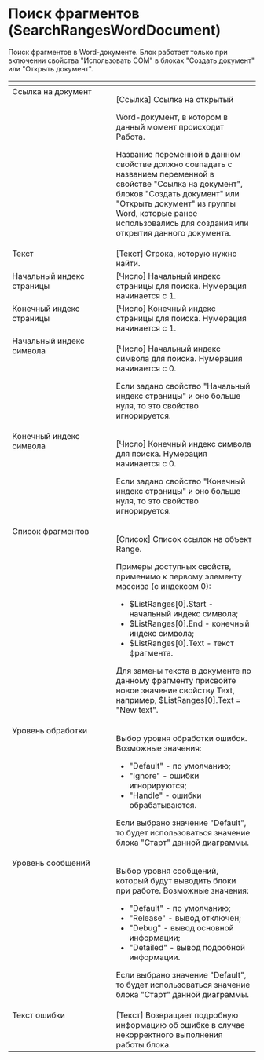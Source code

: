 # Поиск фрагментов (SearchRangesWordDocument)

Поиск фрагментов в Word-документе. Блок работает только при включении свойства "Использовать COM" в блоках "Создать документ" или "Открыть документ".

<table data-header-hidden><thead><tr><th width="233" valign="top"></th><th width="311" valign="top"></th></tr></thead><tbody><tr><td valign="top">Ссылка на документ</td><td valign="top"><p>[Ссылка] Ссылка на открытый </p><p>Word-документ, в котором в данный момент происходит Работа. </p><p></p><p>Название переменной в данном свойстве должно совпадать с названием переменной в свойстве "Ссылка на документ", блоков "Создать документ" или "Открыть документ" из группы Word, которые ранее использовались для создания или открытия данного документа.</p></td></tr><tr><td valign="top">Текст</td><td valign="top">[Текст] Строка, которую нужно найти.</td></tr><tr><td valign="top">Начальный индекс страницы</td><td valign="top">[Число] Начальный индекс страницы для поиска. Нумерация начинается с 1.</td></tr><tr><td valign="top">Конечный индекс страницы</td><td valign="top">[Число] Конечный индекс страницы для поиска. Нумерация начинается с 1.</td></tr><tr><td valign="top">Начальный индекс символа</td><td valign="top"><p>[Число] Начальный индекс символа для поиска. Нумерация начинается с 0. </p><p></p><p>Если задано свойство "Начальный индекс страницы" и оно больше нуля, то это свойство игнорируется.</p></td></tr><tr><td valign="top">Конечный индекс символа</td><td valign="top"><p>[Число] Конечный индекс символа для поиска. Нумерация начинается с 0. </p><p></p><p>Если задано свойство "Конечный индекс страницы" и оно больше нуля, то это свойство игнорируется.</p></td></tr><tr><td valign="top">Список фрагментов</td><td valign="top"><p>[Список] Список ссылок на объект Range. </p><p></p><p>Примеры доступных свойств, применимо к первому элементу массива (с индексом 0): </p><ul><li>$ListRanges[0].Start - начальный индекс символа; </li><li>$ListRanges[0].End - конечный индекс символа; </li><li>$ListRanges[0].Text - текст фрагмента. </li></ul><p>Для замены текста в документе по данному фрагменту присвойте новое значение свойству Text, например, $ListRanges[0].Text = "New text".</p></td></tr><tr><td valign="top">Уровень обработки</td><td valign="top"><p>Выбор уровня обработки ошибок. Возможные значения: </p><ul><li>"Default" - по умолчанию; </li><li>"Ignore" - ошибки игнорируются; </li><li>"Handle" - ошибки обрабатываются. </li></ul><p>Если выбрано значение "Default", то будет использоваться значение блока "Старт" данной диаграммы.</p></td></tr><tr><td valign="top">Уровень сообщений</td><td valign="top"><p>Выбор уровня сообщений, который будут выводить блоки при работе. Возможные значения: </p><ul><li>"Default" - по умолчанию; </li><li>"Release" - вывод отключен; </li><li>"Debug" - вывод основной информации; </li><li>"Detailed" - вывод подробной информации. </li></ul><p>Если выбрано значение "Default", то будет использоваться значение блока "Старт" данной диаграммы.</p></td></tr><tr><td valign="top">Текст ошибки</td><td valign="top">[Текст] Возвращает подробную информацию об ошибке в случае некорректного выполнения работы блока.</td></tr></tbody></table>
